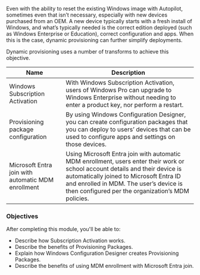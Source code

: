 
Even with the ability to reset the existing Windows image with Autopilot, sometimes even that isn’t necessary, especially with new devices purchased from an OEM. A new device typically starts with a fresh install of Windows, and what’s typically needed is the correct edition deployed (such as Windows Enterprise or Education), correct configuration and apps. When this is the case, dynamic provisioning can further simplify deployments.

Dynamic provisioning uses a number of transforms to achieve this objective.

| Name                            | Description                                                                                                                                                 |
|---------------------------------|-------------------------------------------------------------------------------------------------------------------------------------------------------------|
| Windows Subscription Activation | With Windows Subscription Activation, users of Windows Pro can upgrade to Windows Enterprise without needing to enter a product key, nor perform a restart. |
| Provisioning package configuration | By using Windows Configuration Designer, you can create configuration packages that you can deploy to users’ devices that can be used to configure apps and settings on those devices. |
| Microsoft Entra join with automatic MDM enrollment | Using Microsoft Entra join with automatic MDM enrollment, users enter their work or school account details and their device is automatically joined to Microsoft Entra ID and enrolled in MDM. The user’s device is then configured per the organization’s MDM policies. |



### Objectives

After completing this module, you'll be able to:

 -  Describe how Subscription Activation works.
 -  Describe the benefits of Provisioning Packages.
 -  Explain how Windows Configuration Designer creates Provisioning Packages.
 -  Describe the benefits of using MDM enrollment with Microsoft Entra join.
